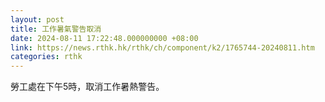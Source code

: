 ```yaml
---
layout: post
title: 工作暑氣警告取消
date: 2024-08-11 17:22:48.000000000 +08:00
link: https://news.rthk.hk/rthk/ch/component/k2/1765744-20240811.htm
categories: rthk
---
```


勞工處在下午5時，取消工作暑熱警告。
